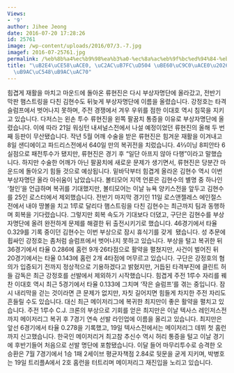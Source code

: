 ```yaml
---
Views:
- '9'
author: Jihee Jeong
date: 2016-07-20 17:28:26
id: 25761
image: /wp-content/uploads/2016/07/3.-7.jpg
imagef: 2016-07-25761.jpg
permalink: /%eb%8b%a4%ec%b9%98%ea%b3%a0-%ec%8a%ac%eb%9f%bc%ed%94%84-%eb%b9%a0%ec%a7%80%ea%b3%a0-mlb-%ec%bd%94%eb%a6%ac%ec%95%88%eb%a6%ac%ea%b1%b0/
title: "\uB2E4\uCE58\uACE0, \uC2AC\uB7FC\uD504 \uBE60\uC9C0\uACE0\u2026 MLB \uCF54\
  \uB9AC\uC548\uB9AC\uAC70"
---
```


힘겹게 재활을 마치고 마운드에 돌아온 류현진은 다시 부상자명단에 올라갔고, 전반기 막판 햄스트링을 다친 김현수도 뒤늦게 부상자명단에 이름을 올렸습니다. 강정호는 타격 슬럼프에서 벗어나지 못하며, 주전 경쟁에서 겨우 우위를 점한 이대호 역시 침묵을 지키고 있습니다. 다저스는 왼손 투수 류현진을 왼쪽 팔꿈치 통증을 이유로 부상자명단에 올렸습니다. 이에 따라 21일 워싱턴 내셔널스전에서 나설 예정이었던 류현진의 올해 두 번째 등판이 무산됐습니다. 작년 5월 어깨 수술을 받은 류현진은 힘겨운 재활을 이겨내고 8일 샌디에이고 파드리스전에서 640일 만의 복귀전을 치렀습니다. 4⅔이닝 8피안타 6실점으로 패전투수가 됐지만, 류현진은 경기 후 &#8220;일단 아프지 않아 다행&#8221;이라고 말했습니다. 하지만 수술한 어깨가 아닌 팔꿈치에 새로운 문제가 생기면서, 류현진은 당분간 마운드에 돌아오기 힘들 것으로 예상됩니다. 밑바닥부터 힘겹게 올라온 김현수 역시 이번 부상자명단 올라 아쉬움이 남았습니다. 볼티모어 지역 언론은 김현수의 별명 중 하나인 &#8216;철인&#8217;을 언급하며 복귀를 기대했지만, 볼티모어는 이날 뉴욕 양키스전을 앞두고 김현수를 25인 로스터에서 제외했습니다. 전반기 마지막 경기인 11일 로스앤젤레스 에인절스전에서 내야 땅볼을 치고 1루로 달리다 햄스트링을 다친 김현수는 최근까지 팀과 동행하며 회복을 기다렸습니다. 그렇지만 회복 속도가 기대보다 더뎠고, 구단은 김현수를 부상자명단에 올려 완전하게 문제를 해결한 뒤 출전시키기로 했습니다. 46경기에서 타율 0.329를 기록 중이던 김현수는 이번 부상으로 잠시 휴식기를 갖게  됐습니다. 성 추문에 휩싸인 강정호는 좀처럼 슬럼프에서 벗어나지 못하고 있습니다. 부상을 털고 복귀한 뒤 36경기에서 타율 0.286에 홈런 9개·26타점으로 활약을 펼쳤지만, 사건이 벌어진 뒤 20경기에서는 타율 0.143에 홈런 2개 4타점에 머무르고 있습니다. 구단은 강정호의 혐의가 입증되기 전까지 정상적으로 기용하겠다고 밝혔지만, 거듭된 타격부진에 클린트 허들 감독은 최근 강정호를 선발에서 제외하기 시작했습니다. 힘겹게 주전 1루수 자리를 꿰찬 이대호 역시 최근 5경기에서 타율 0.133에 그치며 &#8216;작은 슬럼프&#8217;를 겪는 중입니다. 잠시 내리막을 걷는 것이라면 큰 문제가 없지만, 자칫 길어지면 힘들게 차지한 주전 자리도 흔들릴 수도 있습니다. 대신 최근 메이저리그에 복귀한 최지만이 좋은 활약을 펼치고 있습니다. 주전 1루수 C.J. 크론의 부상으로 기회를 얻은 최지만은 이날 텍사스 레인저스전까지 메이저리그 복귀 후 7경기 연속 선발 라인업에 이름을 올리고 있습니다. 최지만은 앞선 6경기에서 타율 0.278을 기록했고, 19일 텍사스전에서는 메이저리그 데뷔 첫 홈런까지 신고했습니다. 한국인 메이저리거 최고참 추신수 역시 허리 통증을 털고 이날 경기에 후반기들어 처음으로 선발 명단에 포함됐습니다. 이달 들어 마무리투수로 승격한 오승환은 7월 7경기에서 1승 1패 2세이브 평균자책점 2.84로 뒷문을 굳게 지키며, 박병호는 19일 트리플A에서 2호 홈런을 터트리며 메이저리그 재진입을 노리고 있습니다.

&nbsp;